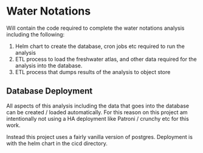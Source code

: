 # Water Notations

Will contain the code required to complete the water notations
analysis including the following:

1. Helm chart to create the database, cron jobs etc required to run the analysis
1. ETL process to load the freshwater atlas, and other data required for the analysis into the database.
1. ETL process that dumps results of the analysis to object store

## Database Deployment

All aspects of this analysis including the data that goes into the
database can be created / loaded automatically.  For this reason on
this project am intentionally not using a HA deployment like Patroni
/ crunchy etc for this work.

Instead this project uses a fairly vanilla version of postgres.  Deployment is
with the helm chart in the cicd directory.
